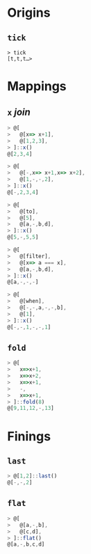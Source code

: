 # Origins
## `tick`
```
> tick
[t,t,t…>
```


# Mappings
## `x` *join*
```js
> @[
>   @[x=> x+1],
>   @[1,2,3],
> ]::x()
@[2,3,4]

> @[
>   @[-,x=> x+1,x=> x+2],
>   @[1,-,-,2],
> ]::x()
@[-,2,3,4]

> @[
>   @[to],
>   @[5],
>   @[a,-,b,d],
> ]::x()
@[5,-,5,5]

> @[
>   @[filter],
>   @[x=> a === x],
>   @[a,-,b,d],
> ]::x()
@[a,-,-,-]

> @[
>   @[when],
>   @[-,-,a,-,-,b],
>   @[1],
> ]::x()
@[-,-,1,-,-,1]
```

## `fold`
```js
> @[
>   x=>x+1,
>   x=>x+2,
>   x=>x+1,
>   -,
>   x=>x+1,
> ]::fold(8)
@[9,11,12,-,13]
```


# Finings
## `last`
```js
> @[1,2]::last()
@[-,-,2]
```

## `flat`
```js
> @[
>   @[a,-,b],
>   @[c,d],
> ]::flat()
@[a,-,b,c,d]
```
